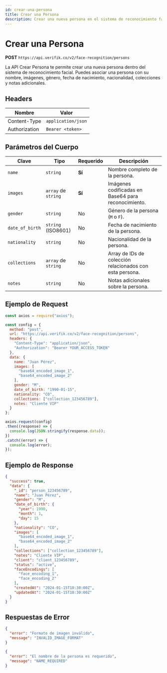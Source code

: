 ```yaml
---
id: crear-una-persona
title: Crear una Persona
description: Crear una nueva persona en el sistema de reconocimiento facial
---
```


# Crear una Persona

**POST** `https://api.verifik.co/v2/face-recognition/persons`

La API Crear Persona te permite crear una nueva persona dentro del sistema de reconocimiento facial. Puedes asociar una persona con su nombre, imágenes, género, fecha de nacimiento, nacionalidad, colecciones y notas adicionales.

## Headers

| Nombre         | Valor              |
| -------------- | ------------------ |
| Content-Type   | `application/json` |
| Authorization | `Bearer <token>`   |

## Parámetros del Cuerpo

| Clave             | Tipo                | Requerido | Descripción                                     |
| ----------------- | ------------------- | --------- | ----------------------------------------------- |
| `name`            | `string`            | **Sí**    | Nombre completo de la persona.                  |
| `images`          | `array` de `string` | **Sí**    | Imágenes codificadas en Base64 para reconocimiento. |
| `gender`          | `string`            | No        | Género de la persona (`M` o `F`).               |
| `date_of_birth`   | `string` (ISO8601)  | No        | Fecha de nacimiento de la persona.              |
| `nationality`     | `string`            | No        | Nacionalidad de la persona.                     |
| `collections`     | `array` de `string` | No        | Array de IDs de colección relacionados con esta persona. |
| `notes`           | `string`            | No        | Notas adicionales sobre la persona.            |

## Ejemplo de Request

```javascript
const axios = require("axios");

const config = {
  method: "post",
  url: "https://api.verifik.co/v2/face-recognition/persons",
  headers: {
    "Content-Type": "application/json",
    "Authorization": "Bearer YOUR_ACCESS_TOKEN"
  },
  data: {
    name: "Juan Pérez",
    images: [
      "base64_encoded_image_1",
      "base64_encoded_image_2"
    ],
    gender: "M",
    date_of_birth: "1990-01-15",
    nationality: "CO",
    collections: ["collection_123456789"],
    notes: "Cliente VIP"
  }
};

axios.request(config)
.then((response) => {
  console.log(JSON.stringify(response.data));
})
.catch((error) => {
  console.log(error);
});
```

## Ejemplo de Response

```json
{
  "success": true,
  "data": {
    "_id": "person_123456789",
    "name": "Juan Pérez",
    "gender": "M",
    "date_of_birth": {
      "year": 1990,
      "month": 1,
      "day": 15
    },
    "nationality": "CO",
    "images": [
      "base64_encoded_image_1",
      "base64_encoded_image_2"
    ],
    "collections": ["collection_123456789"],
    "notes": "Cliente VIP",
    "client": "client_123456789",
    "status": "active",
    "faceEncodings": [
      "face_encoding_1",
      "face_encoding_2"
    ],
    "createdAt": "2024-01-15T10:30:00Z",
    "updatedAt": "2024-01-15T10:30:00Z"
  }
}
```

## Respuestas de Error

```json
{
  "error": "Formato de imagen inválido",
  "message": "INVALID_IMAGE_FORMAT"
}
```

```json
{
  "error": "El nombre de la persona es requerido",
  "message": "NAME_REQUIRED"
}
```
